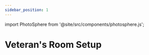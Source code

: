 ```yaml
---
sidebar_position: 1
---
```


import PhotoSphere from '@site/src/components/photosphere.js';

# Veteran's Room Setup

<PhotoSphere path='img/veterans-room-equirectangular.jpg' />
